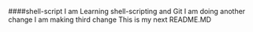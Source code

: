 ####shell-script
I am Learning shell-scripting and Git
I am doing another change
I am making third change
This is my next README.MD